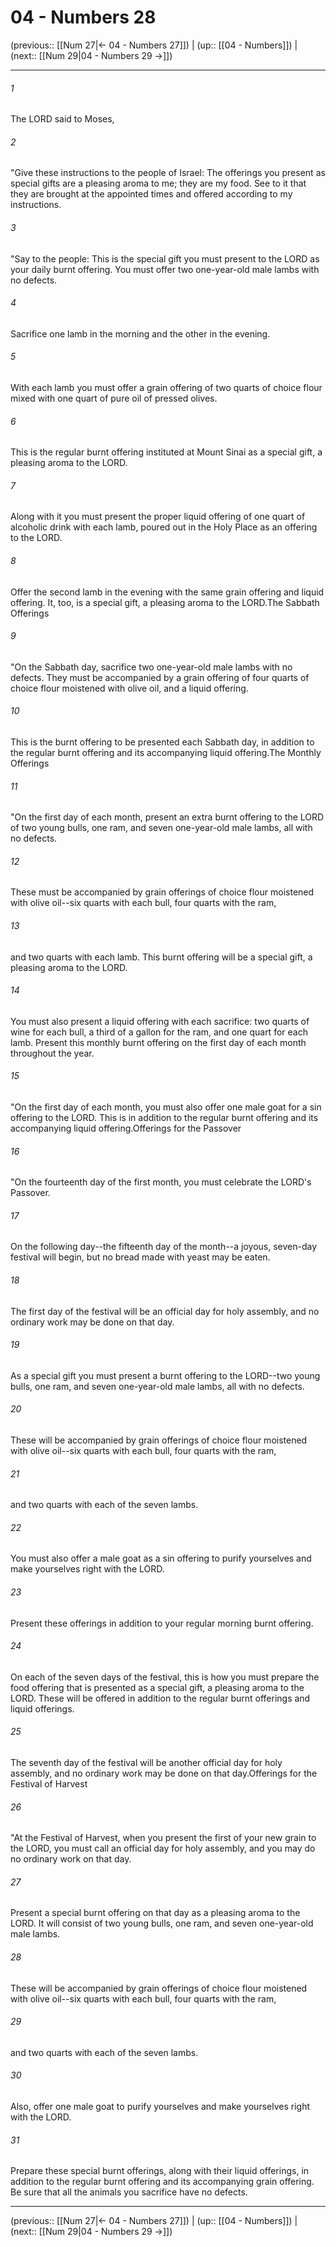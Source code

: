 # 04 - Numbers 28

(previous:: [[Num 27|← 04 - Numbers 27]]) | (up:: [[04 - Numbers]]) | (next:: [[Num 29|04 - Numbers 29 →]])

***


###### 1 
The LORD said to Moses, 

###### 2 
"Give these instructions to the people of Israel: The offerings you present as special gifts are a pleasing aroma to me; they are my food. See to it that they are brought at the appointed times and offered according to my instructions. 

###### 3 
"Say to the people: This is the special gift you must present to the LORD as your daily burnt offering. You must offer two one-year-old male lambs with no defects. 

###### 4 
Sacrifice one lamb in the morning and the other in the evening. 

###### 5 
With each lamb you must offer a grain offering of two quarts of choice flour mixed with one quart of pure oil of pressed olives. 

###### 6 
This is the regular burnt offering instituted at Mount Sinai as a special gift, a pleasing aroma to the LORD. 

###### 7 
Along with it you must present the proper liquid offering of one quart of alcoholic drink with each lamb, poured out in the Holy Place as an offering to the LORD. 

###### 8 
Offer the second lamb in the evening with the same grain offering and liquid offering. It, too, is a special gift, a pleasing aroma to the LORD.The Sabbath Offerings 

###### 9 
"On the Sabbath day, sacrifice two one-year-old male lambs with no defects. They must be accompanied by a grain offering of four quarts of choice flour moistened with olive oil, and a liquid offering. 

###### 10 
This is the burnt offering to be presented each Sabbath day, in addition to the regular burnt offering and its accompanying liquid offering.The Monthly Offerings 

###### 11 
"On the first day of each month, present an extra burnt offering to the LORD of two young bulls, one ram, and seven one-year-old male lambs, all with no defects. 

###### 12 
These must be accompanied by grain offerings of choice flour moistened with olive oil--six quarts with each bull, four quarts with the ram, 

###### 13 
and two quarts with each lamb. This burnt offering will be a special gift, a pleasing aroma to the LORD. 

###### 14 
You must also present a liquid offering with each sacrifice: two quarts of wine for each bull, a third of a gallon for the ram, and one quart for each lamb. Present this monthly burnt offering on the first day of each month throughout the year. 

###### 15 
"On the first day of each month, you must also offer one male goat for a sin offering to the LORD. This is in addition to the regular burnt offering and its accompanying liquid offering.Offerings for the Passover 

###### 16 
"On the fourteenth day of the first month, you must celebrate the LORD's Passover. 

###### 17 
On the following day--the fifteenth day of the month--a joyous, seven-day festival will begin, but no bread made with yeast may be eaten. 

###### 18 
The first day of the festival will be an official day for holy assembly, and no ordinary work may be done on that day. 

###### 19 
As a special gift you must present a burnt offering to the LORD--two young bulls, one ram, and seven one-year-old male lambs, all with no defects. 

###### 20 
These will be accompanied by grain offerings of choice flour moistened with olive oil--six quarts with each bull, four quarts with the ram, 

###### 21 
and two quarts with each of the seven lambs. 

###### 22 
You must also offer a male goat as a sin offering to purify yourselves and make yourselves right with the LORD. 

###### 23 
Present these offerings in addition to your regular morning burnt offering. 

###### 24 
On each of the seven days of the festival, this is how you must prepare the food offering that is presented as a special gift, a pleasing aroma to the LORD. These will be offered in addition to the regular burnt offerings and liquid offerings. 

###### 25 
The seventh day of the festival will be another official day for holy assembly, and no ordinary work may be done on that day.Offerings for the Festival of Harvest 

###### 26 
"At the Festival of Harvest, when you present the first of your new grain to the LORD, you must call an official day for holy assembly, and you may do no ordinary work on that day. 

###### 27 
Present a special burnt offering on that day as a pleasing aroma to the LORD. It will consist of two young bulls, one ram, and seven one-year-old male lambs. 

###### 28 
These will be accompanied by grain offerings of choice flour moistened with olive oil--six quarts with each bull, four quarts with the ram, 

###### 29 
and two quarts with each of the seven lambs. 

###### 30 
Also, offer one male goat to purify yourselves and make yourselves right with the LORD. 

###### 31 
Prepare these special burnt offerings, along with their liquid offerings, in addition to the regular burnt offering and its accompanying grain offering. Be sure that all the animals you sacrifice have no defects.

***

(previous:: [[Num 27|← 04 - Numbers 27]]) | (up:: [[04 - Numbers]]) | (next:: [[Num 29|04 - Numbers 29 →]])
